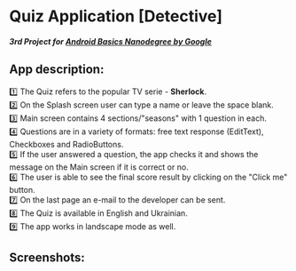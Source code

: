 # Quiz Application [Detective]

##### 3rd Project for [Android Basics Nanodegree by Google](https://www.udacity.com/course/android-basics-nanodegree-by-google--nd803)

## App description:
:one: The Quiz refers to the popular TV serie - **Sherlock**.<br />
:two: On the Splash screen user can type a name or leave the space blank.<br />
:three: Main screen contains 4 sections/"seasons" with 1 question in each.<br />
:four: Questions are in a variety of formats: free text response (EditText),
Checkboxes and RadioButtons.<br />
:five: If the user answered a question, the app checks it and shows the message on the 
Main screen if it is correct or no.<br />
:six: The user is able to see the final score result by clicking on the "Click me" button.<br />
:seven: On the last page an e-mail to the developer can be sent.<br />
:eight: The Quiz is available in English and Ukrainian.<br />
:nine: The app works in landscape mode as well.

## Screenshots:

